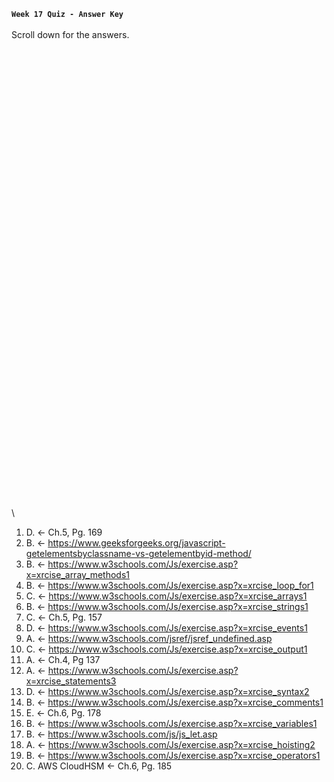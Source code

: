**`Week 17 Quiz - Answer Key`**
\
\
Scroll down for the answers.
\
\
\
\
\
\
\
\
\
\
\
\
\
\
\
\
\
\
\
\
\
\
\
\
\
\
\
\
\
\
\
\
\
\
\
\
\
\
\
\
\
\
\
\
\
\

1. D. <- Ch.5, Pg. 169
2. B. <- https://www.geeksforgeeks.org/javascript-getelementsbyclassname-vs-getelementbyid-method/
3. B. <- https://www.w3schools.com/Js/exercise.asp?x=xrcise_array_methods1
4. B. <- https://www.w3schools.com/Js/exercise.asp?x=xrcise_loop_for1
5. C. <- https://www.w3schools.com/Js/exercise.asp?x=xrcise_arrays1
6. B. <- https://www.w3schools.com/Js/exercise.asp?x=xrcise_strings1
7. C. <- Ch.5, Pg. 157
8. D. <- https://www.w3schools.com/Js/exercise.asp?x=xrcise_events1
9. A. <- https://www.w3schools.com/jsref/jsref_undefined.asp
10. C. <- https://www.w3schools.com/Js/exercise.asp?x=xrcise_output1
11. A. <- Ch.4, Pg 137
12. A. <- https://www.w3schools.com/Js/exercise.asp?x=xrcise_statements3
13. D. <- https://www.w3schools.com/Js/exercise.asp?x=xrcise_syntax2
14. B. <- https://www.w3schools.com/Js/exercise.asp?x=xrcise_comments1
15. E. <- Ch.6, Pg. 178
16. B. <- https://www.w3schools.com/Js/exercise.asp?x=xrcise_variables1
17. B. <- https://www.w3schools.com/js/js_let.asp
18. A. <- https://www.w3schools.com/Js/exercise.asp?x=xrcise_hoisting2
19. B. <- https://www.w3schools.com/Js/exercise.asp?x=xrcise_operators1
20. C. AWS CloudHSM <- Ch.6, Pg. 185
